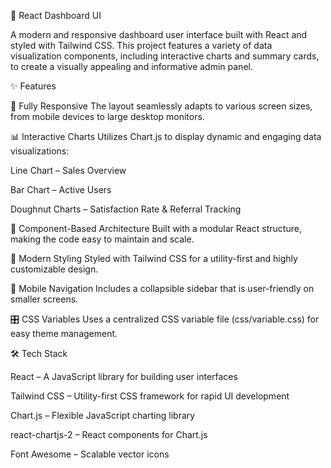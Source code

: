 🚀 React Dashboard UI

A modern and responsive dashboard user interface built with React and styled with Tailwind CSS. This project features a variety of data visualization components, including interactive charts and summary cards, to create a visually appealing and informative admin panel.

✨ Features

📱 Fully Responsive
The layout seamlessly adapts to various screen sizes, from mobile devices to large desktop monitors.

📊 Interactive Charts
Utilizes Chart.js to display dynamic and engaging data visualizations:

Line Chart – Sales Overview

Bar Chart – Active Users

Doughnut Charts – Satisfaction Rate & Referral Tracking

🧩 Component-Based Architecture
Built with a modular React structure, making the code easy to maintain and scale.

🎨 Modern Styling
Styled with Tailwind CSS for a utility-first and highly customizable design.

📂 Mobile Navigation
Includes a collapsible sidebar that is user-friendly on smaller screens.

🎛️ CSS Variables
Uses a centralized CSS variable file (css/variable.css) for easy theme management.

🛠️ Tech Stack

React – A JavaScript library for building user interfaces

Tailwind CSS – Utility-first CSS framework for rapid UI development

Chart.js – Flexible JavaScript charting library

react-chartjs-2 – React components for Chart.js

Font Awesome – Scalable vector icons
